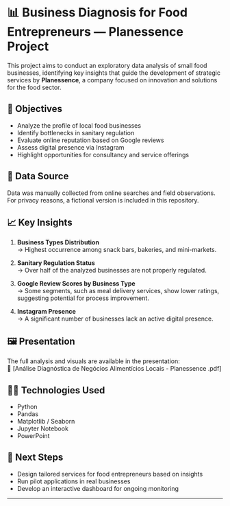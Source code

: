 # 📊 Business Diagnosis for Food Entrepreneurs — Planessence Project

This project aims to conduct an exploratory data analysis of small food businesses, identifying key insights that guide the development of strategic services by **Planessence**, a company focused on innovation and solutions for the food sector.

## 🎯 Objectives

- Analyze the profile of local food businesses
- Identify bottlenecks in sanitary regulation
- Evaluate online reputation based on Google reviews
- Assess digital presence via Instagram
- Highlight opportunities for consultancy and service offerings

## 🧩 Data Source

Data was manually collected from online searches and field observations.  
For privacy reasons, a fictional version is included in this repository.

## 📈 Key Insights

1. **Business Types Distribution**  
   → Highest occurrence among snack bars, bakeries, and mini-markets.

2. **Sanitary Regulation Status**  
   → Over half of the analyzed businesses are not properly regulated.

3. **Google Review Scores by Business Type**  
   → Some segments, such as meal delivery services, show lower ratings, suggesting potential for process improvement.

4. **Instagram Presence**  
   → A significant number of businesses lack an active digital presence.

## 🖼️ Presentation

The full analysis and visuals are available in the presentation:  
📎 [Análise Diagnóstica de Negócios Alimentícios Locais - Planessence .pdf]

## 👨‍💻 Technologies Used

- Python
- Pandas
- Matplotlib / Seaborn
- Jupyter Notebook
- PowerPoint

## 🚀 Next Steps

- Design tailored services for food entrepreneurs based on insights
- Run pilot applications in real businesses
- Develop an interactive dashboard for ongoing monitoring

---

